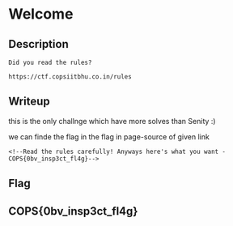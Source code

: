 
# Welcome

## Description
```
Did you read the rules?

https://ctf.copsiitbhu.co.in/rules
```
## Writeup

this is the only challnge which have more solves than Senity :)

we can finde the flag in the flag in page-source of given link
```
<!--Read the rules carefully! Anyways here's what you want - COPS{0bv_insp3ct_fl4g}-->
```
## Flag

## COPS{0bv_insp3ct_fl4g}
